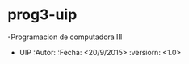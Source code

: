 # prog3-uip
-Programacion de computadora III 
- UIP 
:Autor: <Josue de leon>
:Fecha: <20/9/2015>
:versiorn: <1.0>
<descripcion>

